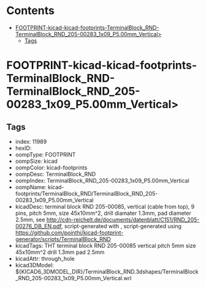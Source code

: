 



Contents
========

* [FOOTPRINT-kicad-kicad-footprints-TerminalBlock_RND-TerminalBlock_RND_205-00283_1x09_P5.00mm_Vertical>](#footprint-kicad-kicad-footprints-terminalblock_rnd-terminalblock_rnd_205-00283_1x09_p500mm_vertical)
	* [Tags](#tags)

# FOOTPRINT-kicad-kicad-footprints-TerminalBlock_RND-TerminalBlock_RND_205-00283_1x09_P5.00mm_Vertical>

## Tags

- index: 11989
- hexID: 
- oompType: FOOTPRINT
- oompSize: kicad
- oompColor: kicad-footprints
- oompDesc: TerminalBlock_RND
- oompIndex: TerminalBlock_RND_205-00283_1x09_P5.00mm_Vertical
- oompName: kicad-footprints/TerminalBlock_RND/TerminalBlock_RND_205-00283_1x09_P5.00mm_Vertical
- kicadDesc: terminal block RND 205-00085, vertical (cable from top), 9 pins, pitch 5mm, size 45x10mm^2, drill diamater 1.3mm, pad diameter 2.5mm, see http://cdn-reichelt.de/documents/datenblatt/C151/RND_205-00276_DB_EN.pdf, script-generated with , script-generated using https://github.com/pointhi/kicad-footprint-generator/scripts/TerminalBlock_RND
- kicadTags: THT terminal block RND 205-00085 vertical pitch 5mm size 45x10mm^2 drill 1.3mm pad 2.5mm
- kicadAttr: through_hole
- kicad3DModel: ${KICAD6_3DMODEL_DIR}/TerminalBlock_RND.3dshapes/TerminalBlock_RND_205-00283_1x09_P5.00mm_Vertical.wrl
